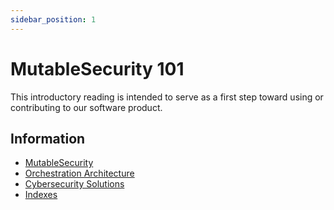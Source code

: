 ```yaml
---
sidebar_position: 1
---
```


# MutableSecurity 101

This introductory reading is intended to serve as a first step toward using or contributing to our software product.

## Information

- [MutableSecurity](MutableSecurity.md)
- [Orchestration Architecture](Orchestration%20Architecture.md)
- [Cybersecurity Solutions](Cybersecurity%20Solutions.md)
- [Indexes](Indexes.md)